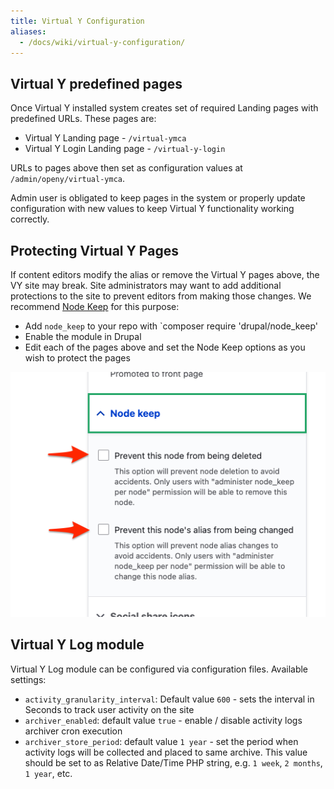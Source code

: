 ```yaml
---
title: Virtual Y Configuration
aliases:
  - /docs/wiki/virtual-y-configuration/
---
```


## Virtual Y predefined pages

Once Virtual Y installed system creates set of required Landing pages with predefined URLs. These pages are:
* Virtual Y Landing page - `/virtual-ymca`
* Virtual Y Login Landing page - `/virtual-y-login`

URLs to pages above then set as configuration values at `/admin/openy/virtual-ymca`. 

Admin user is obligated to keep pages in the system or properly update configuration with new values to keep Virtual Y functionality working correctly. 

## Protecting Virtual Y Pages

If content editors modify the alias or remove the Virtual Y pages above, the VY site may break. Site administrators may want to add additional protections to the site to prevent editors from making those changes. We recommend [Node Keep](https://www.drupal.org/project/node_keep) for this purpose:

- Add `node_keep` to your repo with `composer require 'drupal/node_keep'
- Enable the module in Drupal
- Edit each of the pages above and set the Node Keep options as you wish to protect the pages

![Screenshot displaying Node Keep options](./vy-node-keep.png)

## Virtual Y Log module

Virtual Y Log module can be configured via configuration files. Available settings:

* `activity_granularity_interval`: Default value `600` - sets the interval in Seconds to track user activity on the site
* `archiver_enabled`: default value `true` - enable / disable activity logs archiver cron execution
* `archiver_store_period`: default value `1 year` - set the period when activity logs will be collected and placed to same archive. This value should be set to as Relative Date/Time PHP string, e.g. `1 week`, `2 months`, `1 year`, etc.
